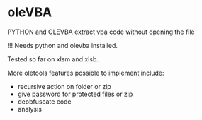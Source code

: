 # oleVBA
PYTHON and OLEVBA extract vba code without opening the file

!!! Needs python and olevba installed.

Tested so far on xlsm and xlsb.

More oletools features possible to implement include:
- recursive action on folder or zip
- give password for protected files or zip
- deobfuscate code
- analysis
